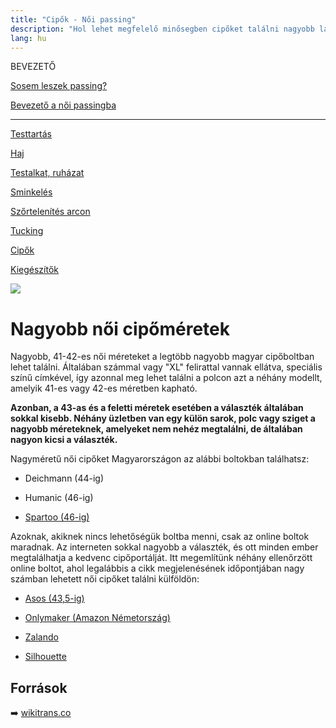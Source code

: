 ```yaml
---
title: "Cipők - Női passing"
description: "Hol lehet megfelelő minősegben cipőket találni nagyobb lábméretű nők számára?"
lang: hu
---
```


<div class="floating-columns">

<div class="floating-bar">

BEVEZETŐ

[Sosem leszek passing?](/#/entry?id=sosem-leszek-passing)

[Bevezető a női passingba](/#/entry?id=feminizalas-passing)

<hr />

[Testtartás](/#/entry?id=feminizalas-testtartas)

[Haj](/#/entry?id=feminizalas-haj)

[Testalkat, ruházat](/#/entry?id=feminizalas-testalkat)

[Sminkelés](/#/entry?id=feminizalas-sminkeles)

[Szőrtelenítés arcon](/#/entry?id=feminizalas-arc-szortelenites)

[Tucking](/#/entry?id=feminizalas-tucking)

[Cipők](/#/entry?id=feminizalas-cipok)

[Kiegészítők](/#/entry?id=feminizalas-kiegeszitok)

</div>

<div class="wiki-content">

<div class="header-image"><img src="assets/images/undraw_shopping_bags.svg" /></div>

# Nagyobb női cipőméretek

Nagyobb, 41-42-es női méreteket a legtöbb nagyobb magyar cipőboltban lehet találni. Általában számmal vagy "XL" felirattal vannak ellátva, speciális színű címkével, így azonnal meg lehet találni a polcon azt a néhány modellt, amelyik 41-es vagy 42-es méretben kapható.

**Azonban, a 43-as és a feletti méretek esetében a választék általában sokkal kisebb. Néhány üzletben van egy külön sarok, polc vagy sziget a nagyobb méreteknek, amelyeket nem nehéz megtalálni, de általában nagyon kicsi a választék.**

Nagyméretű női cipőket Magyarországon az alábbi boltokban találhatsz:

* Deichmann (44-ig)

* Humanic (46-ig)

* [Spartoo (46-ig)](https://www.spartoo.hu/)


Azoknak, akiknek nincs lehetőségük boltba menni, csak az online boltok maradnak. Az interneten sokkal nagyobb a választék, és ott minden ember megtalálhatja a kedvenc cipőportálját. Itt megemlítünk néhány ellenőrzött online boltot, ahol legalábbis a cikk megjelenésének időpontjában nagy számban lehetett női cipőket találni külföldön:

* [Asos (43,5-ig)](https://www.asos.com/women/shoes/cat/?cid=4172&nlid=ww%7Cshoes%7Cshop+by+product%7Cview+all)

* [Onlymaker (Amazon Németország)](https://www.amazon.de/s?k=onlymaker&ref=nb_sb_noss_2)

* [Zalando](http://zalando.hu)

* [Silhouette](https://silhouette.nl)


## Források

➡️ [wikitrans.co](https://wikitrans.co)

</div>